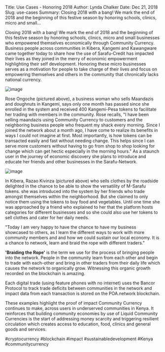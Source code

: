 Title: Use Cases - Honoring 2018
Author: Lynda Chalker
Date: Dec 21, 2018
Slug: use-cases
Summary: Closing 2018 with a bang! We mark the end of 2018 and the beginning of this festive season by honoring schools, clinics, micro and small...

Closing 2018 with a bang! We mark the end of 2018 and the beginning of
this festive season by honoring schools, clinics, micro and small
businesses who empowered themselves economically through Community
Currency. Business people across communities in Kibera, Kangemi and
Kawangware came together today to share how the use of Sarafu-Credit has
impacted their lives as they joined in the merry of economic empowerment
highlighting their self development. Honoring these micro businesses
serves as a motivation for people to take charge of their lives and
focus on empowering themselves and others in the community that
chronically lacks national currency.

![image](images/blog/use-cases24.webp)

Rose Ongoche (pictured above), a business woman who sells Maandazis and
doughnuts in Kangemi, says only one month has passed since she enrolled
in the system and received 400 Kangemi-Pesa tokens to facilitate her
trading with members in the community. Rose recalls, "I have been
selling maandazis using Community Currency to customers and the
neighboring business people who frequent my shack every morning. Since I
joined the network about a month ago, I have come to realize its
benefits in ways I could not imagine at first. Most importantly, is how
tokens can be transacted easily and fast without needing change. This
helps since I can serve more customers without having to go from shop to
shop looking for change which can get hectic especially in the morning
hours." As a staunch user in the journey of economic discovery she
plans to introduce and educate her friends and other businesses in the
Sarafu-Network.

![image](images/blog/use-cases44.webp)

In Kibera, Razao Kivinza (pictured above) who sells clothes by the
roadside delighted in the chance to be able to show the versatility of
M-Sarafu tokens. she was introduced into the system by her friends who
trade amongst themselves within the neighborhood. But she claimed to
only notice them using the tokens to buy food and vegetables. Until one
time she was approached by a friend who explained to her that the
platform hosts categories for different businesses and so she could also
use her tokens to sell clothes and cater for her daily needs.

"Today I am very happy to have the chance to have my business showcased
to others, as I learn the different ways to work with more community
members and and how we could sustain our local economy. It is a chance
to network, learn and braid the rope with different traders."

**'Braiding the Rope'** is the term we use for the process of bringing
people into the network. People in the community learn from each other
and begin to trade with each-other and bring in other traders from their
daily life which causes the network to organically grow. Witnessing this
organic growth recorded on the blockchain is amazing.

Each digital trade (using feature phones with no internet) uses the
Bancor Protocol to track trade deficits between communities in the
network and impact data from each transaction is stored on the
POA.network blockchain.

These examples highlight the proof of impact Community Currency
continues to make, across users in underserved communities in Kenya. It
reinforces that building community economies by use of Liquid Community
Currencies is the start of addressing money scarcity and triggering
resilient circulation which creates access to education, food, clinics
and general goods and services.

#cryptocurrency #blockchain #impact #sustainabledevelopment #Kenya
#communitycurrency
